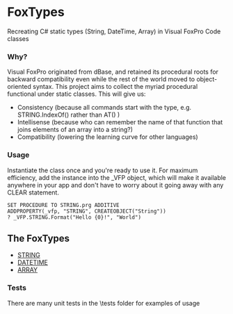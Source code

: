 # FoxTypes
Recreating C# static types (String, DateTime, Array) in Visual FoxPro Code classes

### Why?
Visual FoxPro originated from dBase, and retained its procedural roots for backward compatibility even while the rest of the world moved to object-oriented syntax. This project aims to collect the myriad procedural functional under static classes. This will give us:
* Consistency (because all commands start with the type, e.g. STRING.IndexOf() rather than AT() )
* Intellisense (because who can remember the name of that function that joins elements of an array into a string?)
* Compatibility (lowering the learning curve for other languages)

### Usage
Instantiate the class once and you're ready to use it. For maximum efficiency, add the instance into the _VFP object, which will make it available anywhere in your app and don't have to worry about it going away with any CLEAR statement.

```foxpro
SET PROCEDURE TO STRING.prg ADDITIVE
ADDPROPERTY(_vfp, "STRING", CREATEOBJECT("String"))
? _VFP.STRING.Format("Hello {0}!", "World")
```

## The FoxTypes
* [STRING](FT_STRING.md)
* [DATETIME](FT_DATETIME.md)
* [ARRAY](FT_ARRAY.md) 

### Tests

There are many unit tests in the \tests folder for examples of usage

